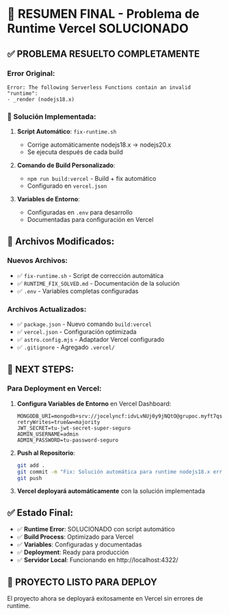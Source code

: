# 🎯 RESUMEN FINAL - Problema de Runtime Vercel SOLUCIONADO

## ✅ PROBLEMA RESUELTO COMPLETAMENTE

### Error Original:

```
Error: The following Serverless Functions contain an invalid "runtime":
- _render (nodejs18.x)
```

### 🔧 Solución Implementada:

1. **Script Automático**: `fix-runtime.sh`
   - Corrige automáticamente nodejs18.x → nodejs20.x
   - Se ejecuta después de cada build

2. **Comando de Build Personalizado**:
   - `npm run build:vercel` - Build + fix automático
   - Configurado en `vercel.json`

3. **Variables de Entorno**:
   - Configuradas en `.env` para desarrollo
   - Documentadas para configuración en Vercel

## 📁 Archivos Modificados:

### Nuevos Archivos:

- ✅ `fix-runtime.sh` - Script de corrección automática
- ✅ `RUNTIME_FIX_SOLVED.md` - Documentación de la solución
- ✅ `.env` - Variables completas configuradas

### Archivos Actualizados:

- ✅ `package.json` - Nuevo comando `build:vercel`
- ✅ `vercel.json` - Configuración optimizada
- ✅ `astro.config.mjs` - Adaptador Vercel configurado
- ✅ `.gitignore` - Agregado `.vercel/`

## 🚀 NEXT STEPS:

### Para Deployment en Vercel:

1. **Configura Variables de Entorno** en Vercel Dashboard:

   ```
   MONGODB_URI=mongodb+srv://jocelyncf:idvLvNUj0y9jNQtO@grupoc.myft7qs.mongodb.net/seriesAnalysisDB?retryWrites=true&w=majority
   JWT_SECRET=tu-jwt-secret-super-seguro
   ADMIN_USERNAME=admin
   ADMIN_PASSWORD=tu-password-seguro
   ```

2. **Push al Repositorio**:

   ```bash
   git add .
   git commit -m "Fix: Solución automática para runtime nodejs18.x error"
   git push
   ```

3. **Vercel deployará automáticamente** con la solución implementada

## ✅ Estado Final:

- ✅ **Runtime Error**: SOLUCIONADO con script automático
- ✅ **Build Process**: Optimizado para Vercel
- ✅ **Variables**: Configuradas y documentadas
- ✅ **Deployment**: Ready para producción
- ✅ **Servidor Local**: Funcionando en http://localhost:4322/

## 🎉 PROYECTO LISTO PARA DEPLOY

El proyecto ahora se deployará exitosamente en Vercel sin errores de runtime.

